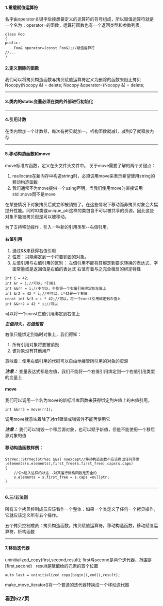 #### 1.重载赋值运算符
名字由operator关键字后接想要定义的运算符的符号组成，所以赋值运算符就是一个名为：operator=的函数，运算符函数也有一个返回类型和参数列表。
```
class Foo
{
public:
	Foo& operator=(const Foo&);//赋值运算符
//...
}
```
#### 2.定义删除的函数
我们可以将拷贝构造函数与拷贝赋值运算符定义为删除的函数来阻止拷贝
Nocopy(Nocopy &) = delete;
Nocopy &operator=(Nocopy &) = delete;

---
#### 3.类内的static变量必须在类的外部进行初始化
----
#### 4.引用计数
在类内增加一个计数器，每次有拷贝就加一，析构函数就减1，减到0了就释放内存

----
#### 5.移动构造函数和move
move标准库函数，定义在头文件<utility>头文件中。
关于move需要了解的两个关键点：
1. reallocate在新内存中构造string时，必须调用move来表示希望使用string的移动构造函数
2. 我们通常不为move提供一个using声明，当我们使用move时直接调用std::move而不是move

在某些情况下对象拷贝后就立即被销毁了。在这些情况下移动而非拷贝对象会大幅提升性能。同时IO类或unique_ptr这样的类包含不可以被共享的资源，因此这些对象不能被拷贝但是可以被移动。

为了支持移动操作，引入一种新的引用类型--右值引用。

#### 右值引用
1. 通过&&来获得右值引用
2. 性质：只能绑定到一个将要销毁的对象。
3. 左值引用与右值引用的区别：
左值引用不能将其绑定到要求转换的表达式、字面常量或是返回值是右值的表达式
右值有着与之完全相反的绑定特性
```
int i = 42;
int &r = i;//可以，r引用i
int &&rr = i;//不可以，不能将一个右值引用绑定到左值上
int &r2 = 42 * i;//不可以，i*42是一个右值
const int &r3 = i * 42;//可以，将一个const引用绑定到右值上
int &&rr2 = 42 * i;//可以
```
可以将一个const左值引用绑定到右值上

***左值持久，右值短暂***

右值只能绑定到临时对象上，我们得知：
1. 所有引用对象将要被销毁
2. 该对象没有其他用户

意味着：使用右值引用的代码可以自由地接管所引用的对象的资源

***注意：***
变量表达式都是左值，我们不能将一个右值引用绑定到一个右值引用类型的变量上

#### move
我们可以调用一个名为move的新标准库函数来获得绑定到左值上的右值引用。

	int &&rr3 = move(rr1);
调用move就意味着除了对rr1赋值或销毁外不能再使用它

***注意：***
我们可以销毁一个移后源对象，也可以赋予新值，但是不能使用一个移后源对象的值

#### 移动构造函数样例：
```
StrVec::StrVec(StrVec &&s) noexcept//移动构造函数不应该抛出任何异常
:elements(s.elements),first_free(s.first_free),caps(s.caps)
{
	//令s进入这样的状态--对其运行析构函数是安全的
	s.elements = s.first_free = s.caps =nullptr;
}
```
----
#### 6.三/五法则
所有五个拷贝控制成员应该看作一个整体：如果一个类定义了任何一个拷贝操作，它就应该定义所有五个操作。

五个拷贝控制成员：拷贝构造函数，拷贝赋值运算符，移动构造函数，移动赋值运算符，析构函数

----
#### 7.移动迭代器
uninitialized_copy(first,second,result);
first与second是两个迭代器，范围是[first,second）
result是赋值给的元素的首个位置
```
auto last = uninitialized_copy(begin(),end(),result);
```
make_move_iterator()将一个普通的迭代器转换成一个移动迭代器

### 看到527页
